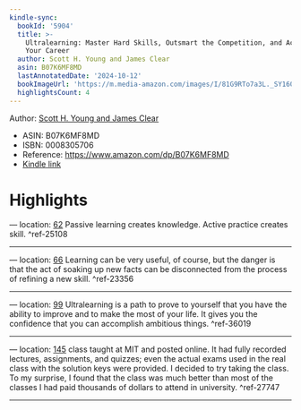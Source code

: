 ```yaml
---
kindle-sync:
  bookId: '5904'
  title: >-
    Ultralearning: Master Hard Skills, Outsmart the Competition, and Accelerate
    Your Career
  author: Scott H. Young and James Clear
  asin: B07K6MF8MD
  lastAnnotatedDate: '2024-10-12'
  bookImageUrl: 'https://m.media-amazon.com/images/I/81G9RTo7a3L._SY160.jpg'
  highlightsCount: 4
---
```

Author: [Scott H. Young and James Clear](https://www.amazon.comundefined)
* ASIN: B07K6MF8MD
* ISBN: 0008305706
* Reference: https://www.amazon.com/dp/B07K6MF8MD
* [Kindle link](kindle://book?action=open&asin=B07K6MF8MD)

# Highlights

— location: [62](kindle://book?action=open&asin=B07K6MF8MD&location=62)
Passive learning creates knowledge. Active practice creates skill. ^ref-25108

---
— location: [66](kindle://book?action=open&asin=B07K6MF8MD&location=66)
Learning can be very useful, of course, but the danger is that the act of soaking up new facts can be disconnected from the process of refining a new skill. ^ref-23356

---

— location: [99](kindle://book?action=open&asin=B07K6MF8MD&location=99)
Ultralearning is a path to prove to yourself that you have the ability to improve and to make the most of your life. It gives you the confidence that you can accomplish ambitious things. ^ref-36019

---
— location: [145](kindle://book?action=open&asin=B07K6MF8MD&location=145)
class taught at MIT and posted online. It had fully recorded lectures, assignments, and quizzes; even the actual exams used in the real class with the solution keys were provided. I decided to try taking the class. To my surprise, I found that the class was much better than most of the classes I had paid thousands of dollars to attend in university. ^ref-27747

---
